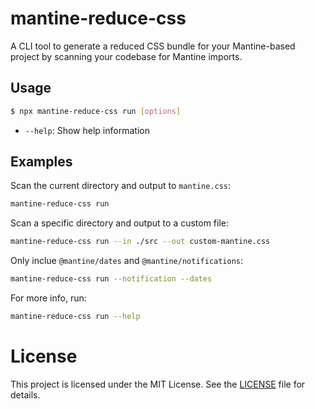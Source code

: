 # mantine-reduce-css

A CLI tool to generate a reduced CSS bundle for your Mantine-based project by scanning your codebase for Mantine imports.

## Usage

```sh
$ npx mantine-reduce-css run [options]
```

- `--help`: Show help information

## Examples

Scan the current directory and output to `mantine.css`:

```sh
mantine-reduce-css run
```

Scan a specific directory and output to a custom file:

```sh
mantine-reduce-css run --in ./src --out custom-mantine.css
```

Only inclue `@mantine/dates` and `@mantine/notifications`:

```sh
mantine-reduce-css run --notification --dates
```

For more info, run:

```sh
mantine-reduce-css run --help
```

# License

This project is licensed under the MIT License. See the [LICENSE](LICENSE) file for details.
